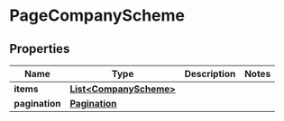 

# PageCompanyScheme


## Properties

| Name | Type | Description | Notes |
|------------ | ------------- | ------------- | -------------|
|**items** | [**List&lt;CompanyScheme&gt;**](CompanyScheme.md) |  |  |
|**pagination** | [**Pagination**](Pagination.md) |  |  |



